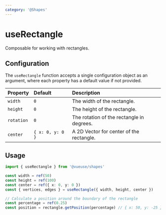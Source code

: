 ```yaml
---
category: '@Shapes'
---
```


# useRectangle

Composable for working with rectangles.

## Configuration

The `useRectangle` function accepts a single configuration object as an argument, where each property has a default value if not provided.

| Property   | Default          | Description                               |
|:-----------|:-----------------|:------------------------------------------|
| `width`    | `0`              | The width of the rectangle.               |
| `height`   | `0`              | The height of the rectangle.              |
| `rotation` | `0`              | The rotation of the rectangle in degrees. |
| `center`   | `{ x: 0, y: 0 }` | A 2D Vector for center of the rectangle.  |

## Usage

```ts
import { useRectangle } from '@vueuse/shapes'

const width = ref(50)
const height = ref(100)
const center = ref({ x: 0, y: 0 })
const { vertices, edges } = useRectangle({ width, height, center })

// Calculate a position around the boundary of the rectangle
const percentage = ref(0.25)
const position = rectangle.getPosition(percentage) // { x: 50, y: -25 }
```
